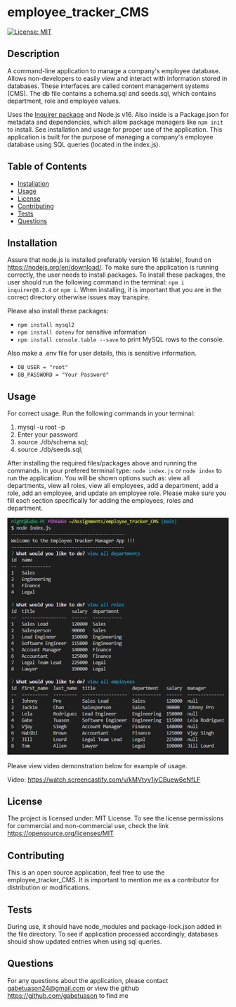 # employee_tracker_CMS

[![License: MIT](https://img.shields.io/badge/License-MIT-yellow.svg)](https://opensource.org/licenses/MIT)

## Description

A command-line application to manage a company's employee database. Allows non-developers to easily view and interact with information stored in databases. These interfaces are called content management systems (CMS). The db file contains a schema.sql and seeds.sql, which contains department, role and employee values.

Uses the [Inquirer package](https://www.npmjs.com/package/inquirer/v/8.2.4) and Node.js v16. Also inside is a Package.json for metadata and dependencies, which allow package managers like `npm init` to install. See installation and usage for proper use of the application. This application is built for the purpose of managing a company's employee database using SQL queries (located in the index.js).

## Table of Contents

- [Installation](#installation)
- [Usage](#usage)
- [License](#license)
- [Contributing](#contributing)
- [Tests](#tests)
- [Questions](#questions)

## Installation

Assure that node.js is installed preferably version 16 (stable), found on https://nodejs.org/en/download/. To make sure the application is running correctly, the user needs to install packages. To install these packages, the user should run the following command in the terminal: `npm i inquirer@8.2.4` or `npm i`. When installing, it is important that you are in the correct directory otherwise issues may transpire.

Please also install these packages:
- `npm install mysql2` 
- `npm install dotenv` for sensitive information
- `npm install console.table --save` to print MySQL rows to the console.

Also make a .env file for user details, this is sensitive information.
- `DB_USER = "root"`
- `DB_PASSWORD = "Your Password"`

## Usage

For correct usage. Run the following commands in your terminal:
1. mysql -u root -p 
2. Enter your password 
3. source ./db/schema.sql;
4. source ./db/seeds.sql;


After installing the required files/packages above and running the commands. In your prefered terminal type: `node index.js` or `node index` to run the application. You will be shown options such as: view all departments, view all roles, view all employees, add a department, add a role, add an employee, and update an employee role. Please make sure you fill each section specifically for adding the employees, roles and department. 

![screenshot](https://github.com/gabetuason/employee_tracker_CMS/blob/develop/images/TablesScreenshot.JPG)

Please view video demonstration below for example of usage.

Video: https://watch.screencastify.com/v/kMVtyv1jyCBuew6eNfLF 

## License

The project is licensed under: MIT License. To see the license permissions for commercial and non-commercial use, check the link https://opensource.org/licenses/MIT

## Contributing

This is an open source application, feel free to use the employee_tracker_CMS. It is important to mention me as a contributor for distribution or modifications.
  
## Tests

During use, it should have node_modules and package-lock.json added in the file directory. To see if application processed accordingly, databases should show updated entries when using sql queries. 
  
## Questions

For any questions about the application, please contact gabetuason24@gmail.com or view the github https://github.com/gabetuason to find me
